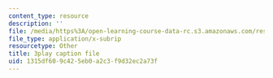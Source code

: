 ```yaml
---
content_type: resource
description: ''
file: /media/https%3A/open-learning-course-data-rc.s3.amazonaws.com/res-6-012-introduction-to-probability-spring-2018/1315df609c425eb0a2c3f9d32ec2a73f_l6YYHaV1aGc.vtt
file_type: application/x-subrip
resourcetype: Other
title: 3play caption file
uid: 1315df60-9c42-5eb0-a2c3-f9d32ec2a73f
---
```

